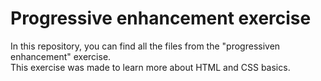 # Progressive enhancement exercise

In this repository, you can find all the files from the "progressiven enhancement" exercise.  
This exercise was made to learn more about HTML and CSS basics.